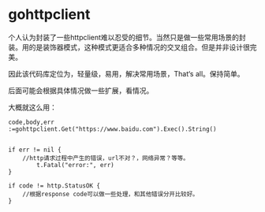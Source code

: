 # gohttpclient

个人认为封装了一些httpclient难以忍受的细节。当然只是做一些常用场景的封装。用的是装饰器模式，这种模式更适合多种情况的交叉组合。但是并非设计很完美。

因此该代码库定位为，轻量级，易用，解决常用场景，That‘s all。保持简单。

后面可能会根据具体情况做一些扩展，看情况。

大概就这么用：

```
code,body,err :=gohttpclient.Get("https://www.baidu.com").Exec().String()


if err != nil {
    //http请求过程中产生的错误，url不对？，网络异常？等等。
		t.Fatal("error:", err)
}

if code != http.StatusOK {
    //根据response code可以做一些处理，和其他错误分开比较好。
}



```
